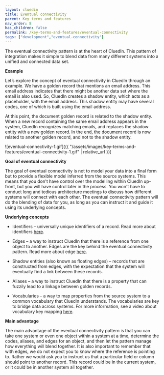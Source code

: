 ```yaml
---
layout: cluedin
title: Eventual connectivity
parent: Key terms and features
nav_order: 8
has_children: false
permalink: /key-terms-and-features/eventual-connectivity
tags: ["development","eventual-connectivity"]
---
```


The eventual connectivity pattern is at the heart of CluedIn. This pattern of integration makes it simple to blend data from many different systems into a unified and connected data set.

**Example**

Let’s explore the concept of eventual connectivity in CluedIn through an example. We have a golden record that mentions an email address. This email address indicates that there might be another data set where the email is also used. So, CluedIn creates a shadow entity, which acts as a placeholder, with the email address. This shadow entity may have several codes, one of which is built using the email address.

At this point, the document golden record is related to the shadow entity. When a new record containing the same email address appears in the system, CluedIn recognizes matching emails, and replaces the shadow entity with a new golden record. In the end, the document record is now related to another golden record, and not to the shadow entity.

![eventual-connectivity-1.gif]({{ "/assets/images/key-terms-and-features/eventual-connectivity-1.gif" | relative_url }})

**Goal of eventual connectivity**

The goal of eventual connectivity is not to model your data into a final form but to provide a flexible model inferred from the source systems. This means that you don't have control over the modelling within CluedIn up-front, but you will have control later in the process. You won't have to conduct long and tedious architecture meetings to discuss how different systems will connect with each other. The eventual connectivity pattern will do the blending of data for you, as long as you can instruct it and guide it using its underlying concepts.

**Underlying concepts**

- Identifiers – universally unique identifiers of a record. Read more about identifiers [here](/key-terms-and-features/entity-codes).

- Edges – a way to instruct CluedIn that there is a reference from one object to another. Edges are the key behind the eventual connectivity pattern. Read more about edge [here](/key-terms-and-features/edges).

- Shadow entities (also known as floating edges) – records that are constructed from edges, with the expectation that the system will eventually find a link between these records.

- Aliases – a way to instruct CluedIn that there is a property that can fuzzily lead to a linkage between golden records.

- Vocabularies – a way to map properties from the source system to a common vocabulary that CluedIn understands. The vocabularies are key to bridge data across systems. For more information, see a video about vocabulary key mapping [here](/management/data-catalog/modeling-approaches).

**Main advantage**

The main advantage of the eventual connectivity pattern is that you can take one system or even one object within a system at a time, determine the codes, aliases, and edges for an object, and then let the pattern manage how everything will blend together. It is also important to remember that with edges, we do not expect you to know where the reference is pointing to. Rather we would ask you to instruct us that a particular field or column should point to another record. This record could be in the current system, or it could be in another system all together.